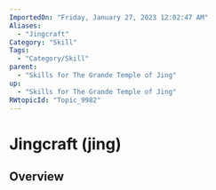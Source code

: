 ```yaml
---
ImportedOn: "Friday, January 27, 2023 12:02:47 AM"
Aliases:
  - "Jingcraft"
Category: "Skill"
Tags:
  - "Category/Skill"
parent:
  - "Skills for The Grande Temple of Jing"
up:
  - "Skills for The Grande Temple of Jing"
RWtopicId: "Topic_9982"
---
```

# Jingcraft (jing)
## Overview

